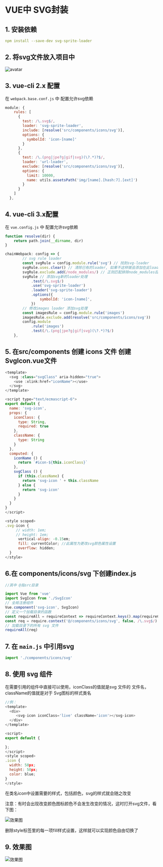 # VUE中 SVG封装



## 1. 安装依赖

```yaml
npm install --save-dev svg-sprite-loader
```



## 2. 将svg文件放入项目中

![avatar](https://ww1.sinaimg.cn/large/005YdosGly1g8u4iazslyj305s05d0sm.jpg)



## 3. vue-cli 2.x 配置

在 ```webpack.base.conf.js``` 中 配置允许svg依赖

```javascript
module: {
    rules: [
      {
        test: /\.svg$/,
        loader: 'svg-sprite-loader',
        include: [resolve('src/components/icons/svg')],
        options: {
          symbolId: 'icon-[name]'
        }
      },
      {
        test: /\.(png|jpe?g|gif|svg)(\?.*)?$/,
        loader: 'url-loader',
        exclude: [resolve('src/components/icons/svg')],
        options: {
          limit: 10000,
          name: utils.assetsPath('img/[name].[hash:7].[ext]')
        }
      }
    ]
  },
```



## 4. vue-cli 3.x配置

在 ```vue.config.js``` 中 配置允许svg依赖

```javascript
function resolve(dir) {
    return path.join(__dirname, dir)
}

chainWebpack: config => {
        // svg rule loader
        const svgRule = config.module.rule('svg') // 找到svg-loader
        svgRule.uses.clear() // 清除已有的loader, 如果不这样做会添加在此loader之后
        svgRule.exclude.add(/node_modules/) // 正则匹配排除node_modules目录
        svgRule // 添加svg新的loader处理
            .test(/\.svg$/)
            .use('svg-sprite-loader')
            .loader('svg-sprite-loader')
            .options({
                symbolId: 'icon-[name]',
            })
        // 修改images loader 添加svg处理
        const imagesRule = config.module.rule('images')
        imagesRule.exclude.add(resolve('src/components/icons/svg'))
        config.module
            .rule('images')
            .test(/\.(png|jpe?g|gif|svg)(\?.*)?$/)
    },
```



## 5. 在src/components 创建 icons 文件 创建 SvgIcon.vue文件

```javascript
<template>
  <svg :class="svgClass" aria-hidden="true">
    <use :xlink:href="iconName"></use>
  </svg>
</template>

<script type="text/ecmascript-6">
export default {
  name: 'svg-icon',
  props: {
    iconClass: {
      type: String,
      required: true
    },
    className: {
      type: String
    }
  },
  computed: {
    iconName () {
      return `#icon-${this.iconClass}`
    },
    svgClass () {
      if (this.className) {
        return 'svg-icon ' + this.className
      } else {
        return 'svg-icon'
      }
    }
  }
}
</script>

<style scoped>
.svg-icon {
     // width: 1em;
     // height: 1em;
      vertical-align: -0.15em;
      fill: currentColor; //此属性为更改svg颜色属性设置
      overflow: hidden;
  }
</style>
```



## 6.在 components/icons/svg 下创建index.js

```javascript
//其中 @指src目录

import Vue from 'vue'
import SvgIcon from './SvgIcon'
// 全局注册组件
Vue.component('svg-icon', SvgIcon)
// 定义一个加载目录的函数
const requireAll = requireContext => requireContext.keys().map(requireContext)
const req = require.context('@/components/icons/svg', false, /\.svg$/)
// 加载目录下的所有 svg 文件
requireAll(req)
```



## 7. 在 ```main.js``` 中引用svg

```javascript
import './components/icons/svg'
```



## 8. 使用 svg 组件

在需要引用的组件中直接可以使用，iconClass的值就是svg 文件的 文件名， className的值就是对于 Svg图标的样式类名

```javascript
//例：
<template>
  <div>
     <svg-icon iconClass='live' className='icon'></svg-icon>
  </div>
</template>

<script>
export default {
 
};
</script>
<style scoped>
.icon {
  width: 50px;
  height: 50px;
  color: blue;
}
</style>
```



在类名icon中设置需要的样式，包括颜色，svg的样式就会随之改变



注意：有时会出现改变颜色图标颜色不会发生改变的情况，这时打开svg文件，看下图：

![效果图](https://ww1.sinaimg.cn/large/005YdosGly1g8u5wd3xd9j30qp07bq34.jpg)



删除style标签里的每一项fill样式设置，这样就可以实现颜色自由切换了



## 9. 效果图

![效果图](https://ww1.sinaimg.cn/large/005YdosGly1g8u5w3wzrqj305704gwe9.jpg)